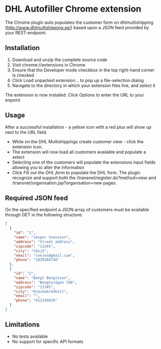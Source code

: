# DHL Autofiller Chrome extension

The Chrome plugin auto populates the customer form on dhlmultishipping (http://www.dhlmultishipping.se/) based upon a JSON feed provided by your REST-endpoint.

## Installation

1. Download and unzip the complete source code
2. Visit chrome://extensions in Chrome
3. Ensure that the Developer mode checkbox in the top right-hand corner is checked
4. Click Load unpacked extension… to pop up a file-selection dialog
5. Navigate to the directory in which your extension files live, and select it

The extension is now installed. Click Options to enter the URL to your enpoint

## Usage

After a successful installation - a yellow icon with a red plus will show up next to the URL field.

* While on the DHL Multishippings create customer view - click the extension icon.
* The extension will now load all customers available and populate a select
* Selecting one of the customers will populate the extensions input fields allowing you to alter the information
* Click *Fill out the DHL form* to populate the DHL form. The plugin recognize and support both the /transnet/register.do?method=view and /transnet/organisation.jsp?organisation=new pages.

## Required JSON feed

On the specified endpoint a JSON array of customers must be available through GET in the following structure:
```json
[
  {
    "id": "1",
    "name": "Jesper Svensson",
    "address": "Street address",
    "zipcode": "12345",
    "city": "Växjö",
    "email": "svejes@gmail.com",
    "phone": "1029384746"
  },
  {
    "id": "2",
    "name": "Bengt Bengtsson",
    "address": "Bengtsvägen 790",
    "zipcode": "12345",
    "city": "Knäckebrödhult",
    "email": "",
    "phone": "012345678"
  }
]
```

## Limitations
* No tests available
* No support for specific API formats
